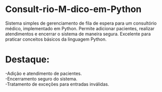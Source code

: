# Consult-rio-M-dico-em-Python
Sistema simples de gerenciamento de fila de espera para um consultório médico, implementado em Python. Permite adicionar pacientes, realizar atendimentos e encerrar o sistema de maneira segura. Excelente para praticar conceitos básicos da linguagem Python.

# Destaque:

-Adição e atendimento de pacientes.<br>
-Encerramento seguro do sistema.<br>
-Tratamento de exceções para entradas inválidas.
